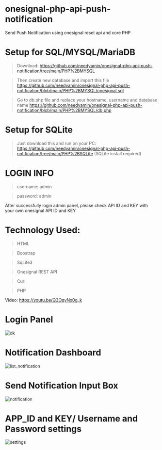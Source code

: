 # onesignal-php-api-push-notification
Send Push Notification using onesignal reset api and core PHP

# Setup for SQL/MYSQL/MariaDB
> Download: https://github.com/needyamin/onesignal-php-api-push-notification/tree/main/PHP%2BMYSQL 

> Then create new database and import this file https://github.com/needyamin/onesignal-php-api-push-notification/blob/main/PHP%2BMYSQL/onesignal.sql

> Go to db.php file and replace your hostname, username and database name https://github.com/needyamin/onesignal-php-api-push-notification/blob/main/PHP%2BMYSQL/db.php

# Setup for SQLite
> Just download this and run on your PC: https://github.com/needyamin/onesignal-php-api-push-notification/tree/main/PHP%2BSQLite (SQLite install required)

# LOGIN INFO
> username: admin

> password: admin

After successfully login admin panel, please check API ID and KEY with your own onesignal API ID and KEY

# Technology Used:
> HTML

> Boostrap

> SqLite3 

> Onesignal REST API 

> Curl 

> PHP

Video: https://youtu.be/Q3OqvNx0g_k




# Login Panel
![dk](https://user-images.githubusercontent.com/16277392/123512075-31e66f80-d6a7-11eb-9c45-ec56f76f5529.png)

# Notification Dashboard
![list_notification](https://user-images.githubusercontent.com/16277392/123530493-bde6ae80-d71c-11eb-9690-49579b99bbb7.png)

# Send Notification Input Box
![notification](https://user-images.githubusercontent.com/16277392/123530494-bf17db80-d71c-11eb-81b5-3fe6f38ba74b.png)

# APP_ID and KEY/ Username and Password settings
![settings](https://user-images.githubusercontent.com/16277392/123530495-bfb07200-d71c-11eb-9334-3cbff2dd4641.png)


